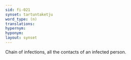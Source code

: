```yaml
---
sid: fi-021
synset: tartuntaketju 
word_type: (n)
translations: 
hypernym: 
hyponym: 
layout: synset
---
```

Chain of infections, all the contacts of an infected person.